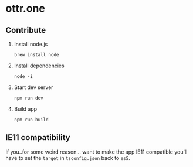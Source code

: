 # ottr.one

## Contribute
1. Install node.js
    ```
    brew install node
    ```
1. Install dependencies
    ```
    node -i
    ```
1. Start dev server
    ```
    npm run dev
    ```
1. Build app
    ```
    npm run build
    ```

## IE11 compatibility

If you..for some weird reason... want to make the app IE11 compatible you'll have to set the `target` in `tsconfig.json` back to `es5`.
